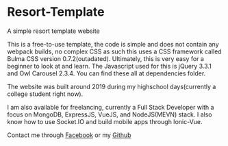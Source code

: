 # Resort-Template
 A simple resort template website

This is a free-to-use template, the code is simple and does not contain any webpack builds, no complex CSS as such this uses a CSS framework called Bulma CSS version 0.7.2(outadated). Ultimately, this is very easy for a beginner to look at and learn. The Javascript used for this is jQuery 3.3.1 and Owl Carousel 2.3.4. You can find these all at dependencies folder. 

The website was built around 2019 during my highschool days(currently a college student right now). 

I am also available for freelancing, currently a Full Stack Developer with a focus on MongoDB, ExpressJS, VueJS, and NodeJS(MEVN) stack. I also know how to use Socket.IO and build mobile apps through Ionic-Vue.

Contact me through <a href="https://www.facebook.com/LeindfraustBusiness/" target="_blank">Facebook</a> or my <a href="https://github.com/leindfraust">Github</a>
